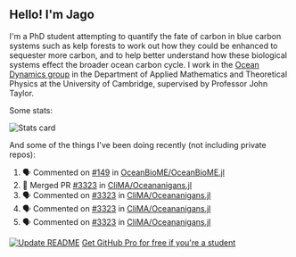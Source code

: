 ## Hello! I'm Jago

I'm a PhD student attempting to quantify the fate of carbon in blue carbon systems such as kelp forests to work out how they could be enhanced to sequester more carbon, and to help better understand how these biological systems effect the broader ocean carbon cycle. I work in the <a href="https://www.damtp.cam.ac.uk/user/jrt51/" class="emph">Ocean Dynamics group</a> in the Department of Applied Mathematics and Theoretical Physics at the University of Cambridge, supervised by Professor John Taylor.

Some stats:
<!--
![](https://raw.githubusercontent.com/jagoosw/jagoosw/main/profile-summary-card-output/nord_dark/0-profile-details.svg)
![](https://raw.githubusercontent.com/jagoosw/jagoosw/main/profile-summary-card-output/nord_dark/3-stats.svg)
![](https://raw.githubusercontent.com/jagoosw/jagoosw/main/profile-summary-card-output/nord_dark/4-productive-time.svg)
-->
![Stats card](https://github-readme-stats.vercel.app/api?username=jagoosw&count_private=true&show_icons=true&theme=transparent&hide_title=true&rank_icon=percentile&show=reviews)

And some of the things I've been doing recently (not including private repos):
<!--START_SECTION:activity-->
1. 🗣 Commented on [#149](https://github.com/OceanBioME/OceanBioME.jl/pull/149#issuecomment-1761518142) in [OceanBioME/OceanBioME.jl](https://github.com/OceanBioME/OceanBioME.jl)
2. 🎉 Merged PR [#3323](https://github.com/CliMA/Oceananigans.jl/pull/3323) in [CliMA/Oceananigans.jl](https://github.com/CliMA/Oceananigans.jl)
3. 🗣 Commented on [#3323](https://github.com/CliMA/Oceananigans.jl/pull/3323#issuecomment-1758278820) in [CliMA/Oceananigans.jl](https://github.com/CliMA/Oceananigans.jl)
4. 🗣 Commented on [#3323](https://github.com/CliMA/Oceananigans.jl/pull/3323#issuecomment-1758212820) in [CliMA/Oceananigans.jl](https://github.com/CliMA/Oceananigans.jl)
5. 🗣 Commented on [#3323](https://github.com/CliMA/Oceananigans.jl/pull/3323#issuecomment-1757404773) in [CliMA/Oceananigans.jl](https://github.com/CliMA/Oceananigans.jl)
<!--END_SECTION:activity-->


[![Update README](https://github.com/jagoosw/jagoosw/actions/workflows/update-readme.yml/badge.svg)](https://github.com/jagoosw/jagoosw/actions/workflows/update-readme.yml)
[Get GitHub Pro for free if you're a student](https://education.github.com/pack)

